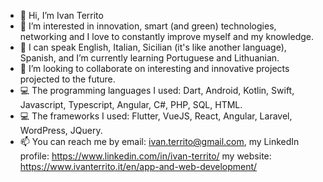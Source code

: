 - 👋 Hi, I’m Ivan Territo
- 👀 I’m interested in innovation, smart (and green) technologies, networking and I love to constantly improve myself and my knowledge.
- 🌱 I can speak English, Italian, Sicilian (it's like another language), Spanish, and I’m currently learning Portuguese and Lithuanian.
- 💞️ I’m looking to collaborate on interesting and innovative projects projected to the future.
- 💻 The programming languages I used: Dart, Android, Kotlin, Swift, Javascript, Typescript, Angular, C#, PHP, SQL, HTML.
- 💻 The frameworks I used: Flutter, VueJS, React, Angular, Laravel, WordPress, JQuery.
- 📫 You can reach me by email: ivan.territo@gmail.com,
      my LinkedIn profile: https://www.linkedin.com/in/ivan-territo/
      my website: https://www.ivanterrito.it/en/app-and-web-development/
  
<!---
Fhyrel/Fhyrel is a ✨ special ✨ repository because its `README.md` (this file) appears on your GitHub profile.
You can click the Preview link to take a look at your changes.
--->
